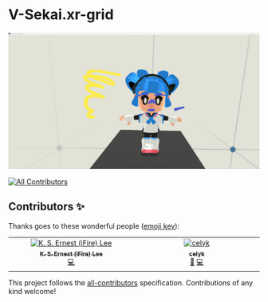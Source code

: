 # V-Sekai.xr-grid

![V-Sekai.xr-grid project with Sophia](.github/Screenshot%202023-09-10%20124646.png)

<!-- ALL-CONTRIBUTORS-BADGE:START - Do not remove or modify this section -->
[![All Contributors](https://img.shields.io/badge/all_contributors-2-orange.svg?style=flat-square)](#contributors-)
<!-- ALL-CONTRIBUTORS-BADGE:END -->

## Contributors ✨

Thanks goes to these wonderful people ([emoji key](https://allcontributors.org/docs/en/emoji-key)):

<!-- ALL-CONTRIBUTORS-LIST:START - Do not remove or modify this section -->
<!-- prettier-ignore-start -->
<!-- markdownlint-disable -->
<table>
  <tbody>
	<tr>
	  <td align="center" valign="top" width="14.28%"><a href="https://chibifire.com"><img src="https://avatars.githubusercontent.com/u/32321?v=4?s=100" width="100px;" alt="K. S. Ernest (iFire) Lee"/><br /><sub><b>K. S. Ernest (iFire) Lee</b></sub></a><br /><a href="https://github.com/V-Sekai/V-Sekai.xr-grid/commits?author=fire" title="Code">💻</a></td>
	  <td align="center" valign="top" width="14.28%"><a href="https://celyk.github.io/website/"><img src="https://avatars.githubusercontent.com/u/50609684?v=4?s=100" width="100px;" alt="celyk"/><br /><sub><b>celyk</b></sub></a><br /><a href="#design-celyk" title="Design">🎨</a> <a href="https://github.com/V-Sekai/V-Sekai.xr-grid/commits?author=celyk" title="Code">💻</a></td>
	</tr>
  </tbody>
</table>

<!-- markdownlint-restore -->
<!-- prettier-ignore-end -->

<!-- ALL-CONTRIBUTORS-LIST:END -->

This project follows the [all-contributors](https://github.com/all-contributors/all-contributors) specification. Contributions of any kind welcome!

